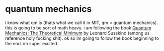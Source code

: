 # quantum mechanics
i know what qm is (thats what we call it in MIT, qm = quantum mechanics). this is going to be sort of math heavy. i am following the book [Quantum Mechanics: The Theoretical Minimum](https://theoreticalminimum.com/) by Leonard Susskind (among us reference holy fucking shit).
ok so im going to follow the book beginning to the end. im super excited.
